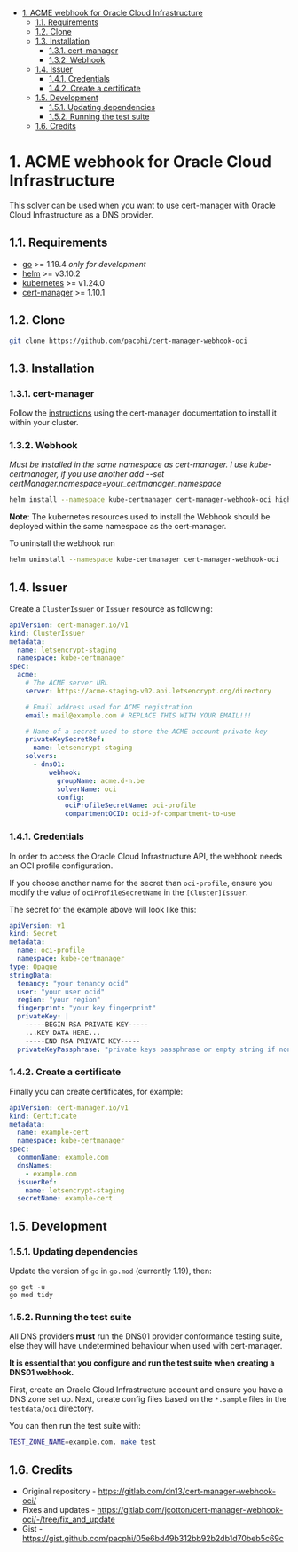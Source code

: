 - [1. ACME webhook for Oracle Cloud Infrastructure](#1-acme-webhook-for-oracle-cloud-infrastructure)
  - [1.1. Requirements](#11-requirements)
  - [1.2. Clone](#12-clone)
  - [1.3. Installation](#13-installation)
    - [1.3.1. cert-manager](#131-cert-manager)
    - [1.3.2. Webhook](#132-webhook)
  - [1.4. Issuer](#14-issuer)
    - [1.4.1. Credentials](#141-credentials)
    - [1.4.2. Create a certificate](#142-create-a-certificate)
  - [1.5. Development](#15-development)
    - [1.5.1. Updating dependencies](#151-updating-dependencies)
    - [1.5.2. Running the test suite](#152-running-the-test-suite)
  - [1.6. Credits](#16-credits)

# 1. ACME webhook for Oracle Cloud Infrastructure

This solver can be used when you want to use cert-manager with Oracle Cloud Infrastructure as a DNS provider.

## 1.1. Requirements
-   [go](https://golang.org/) >= 1.19.4 *only for development*
-   [helm](https://helm.sh/) >= v3.10.2
-   [kubernetes](https://kubernetes.io/) >= v1.24.0
-   [cert-manager](https://cert-manager.io/) >= 1.10.1

## 1.2. Clone

```bash
git clone https://github.com/pacphi/cert-manager-webhook-oci
```

## 1.3. Installation

### 1.3.1. cert-manager

Follow the [instructions](https://cert-manager.io/docs/installation/) using the cert-manager documentation to install it within your cluster.

### 1.3.2. Webhook

*Must be installed in the same namespace as cert-manager. I use kube-certmanager, if you use another add --set certManager.namespace=your_certmanager_namespace* 
```bash
helm install --namespace kube-certmanager cert-manager-webhook-oci highcanfly/cert-manager-webhook-oci
```
**Note**: The kubernetes resources used to install the Webhook should be deployed within the same namespace as the cert-manager.

To uninstall the webhook run
```bash
helm uninstall --namespace kube-certmanager cert-manager-webhook-oci
```

## 1.4. Issuer

Create a `ClusterIssuer` or `Issuer` resource as following:
```yaml
apiVersion: cert-manager.io/v1
kind: ClusterIssuer
metadata:
  name: letsencrypt-staging
  namespace: kube-certmanager
spec:
  acme:
    # The ACME server URL
    server: https://acme-staging-v02.api.letsencrypt.org/directory

    # Email address used for ACME registration
    email: mail@example.com # REPLACE THIS WITH YOUR EMAIL!!!

    # Name of a secret used to store the ACME account private key
    privateKeySecretRef:
      name: letsencrypt-staging
    solvers:
      - dns01:
          webhook:
            groupName: acme.d-n.be
            solverName: oci
            config:
              ociProfileSecretName: oci-profile
              compartmentOCID: ocid-of-compartment-to-use
```

### 1.4.1. Credentials

In order to access the Oracle Cloud Infrastructure API, the webhook needs an OCI profile configuration.

If you choose another name for the secret than `oci-profile`, ensure you modify the value of `ociProfileSecretName` in the `[Cluster]Issuer`.

The secret for the example above will look like this:
```yaml
apiVersion: v1
kind: Secret
metadata:
  name: oci-profile
  namespace: kube-certmanager
type: Opaque
stringData:
  tenancy: "your tenancy ocid"
  user: "your user ocid"
  region: "your region"
  fingerprint: "your key fingerprint"
  privateKey: |
    -----BEGIN RSA PRIVATE KEY-----
    ...KEY DATA HERE...
    -----END RSA PRIVATE KEY-----
  privateKeyPassphrase: "private keys passphrase or empty string if none"
```

### 1.4.2. Create a certificate

Finally you can create certificates, for example:

```yaml
apiVersion: cert-manager.io/v1
kind: Certificate
metadata:
  name: example-cert
  namespace: kube-certmanager
spec:
  commonName: example.com
  dnsNames:
    - example.com
  issuerRef:
    name: letsencrypt-staging
  secretName: example-cert
```

## 1.5. Development

### 1.5.1. Updating dependencies

Update the version of `go` in `go.mod` (currently 1.19), then:

```
go get -u
go mod tidy
```

### 1.5.2. Running the test suite

All DNS providers **must** run the DNS01 provider conformance testing suite,
else they will have undetermined behaviour when used with cert-manager.

**It is essential that you configure and run the test suite when creating a
DNS01 webhook.**

First, create an Oracle Cloud Infrastructure account and ensure you have a DNS zone set up.
Next, create config files based on the `*.sample` files in the `testdata/oci` directory.

You can then run the test suite with:

```bash
TEST_ZONE_NAME=example.com. make test
```

## 1.6. Credits

* Original repository - https://gitlab.com/dn13/cert-manager-webhook-oci/
* Fixes and updates - https://gitlab.com/jcotton/cert-manager-webhook-oci/-/tree/fix_and_update
* Gist - https://gist.github.com/pacphi/05e6bd49b312bb92b2db1d70beb5c69c